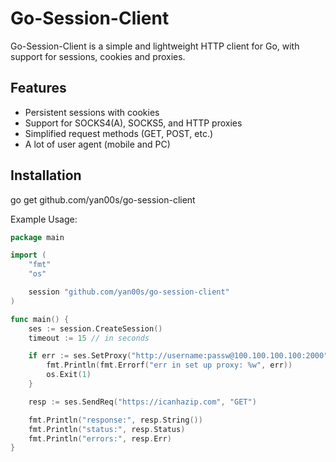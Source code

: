 # Go-Session-Client

Go-Session-Client is a simple and lightweight HTTP client for Go, with support for sessions, cookies and proxies.

## Features
- Persistent sessions with cookies
- Support for SOCKS4(A), SOCKS5, and HTTP proxies
- Simplified request methods (GET, POST, etc.)
- A lot of user agent (mobile and PC)

## Installation

go get github.com/yan00s/go-session-client

Example Usage:

```Go
package main

import (
	"fmt"
	"os"

	session "github.com/yan00s/go-session-client"
)

func main() {
	ses := session.CreateSession()
	timeout := 15 // in seconds

	if err := ses.SetProxy("http://username:passw@100.100.100.100:2000", timeout); err != nil {
		fmt.Println(fmt.Errorf("err in set up proxy: %w", err))
		os.Exit(1)
	}

	resp := ses.SendReq("https://icanhazip.com", "GET")

	fmt.Println("response:", resp.String())
	fmt.Println("status:", resp.Status)
	fmt.Println("errors:", resp.Err)
}
```
